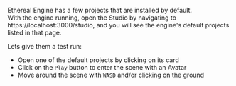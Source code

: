 Ethereal Engine has a few projects that are installed by default.  
With the engine running, open the Studio by navigating to https://localhost:3000/studio, and you will see the engine's default projects listed in that page.  

Lets give them a test run:
- Open one of the default projects by clicking on its card
- Click on the `Play` button to enter the scene with an Avatar
- Move around the scene with `WASD` and/or clicking on the ground
